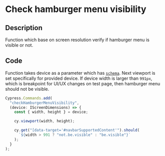 # Check hamburger menu visibility

## Description

Function which base on screen resolution verify if hamburger menu is visible or not.

## Code

Function takes device as a parameter which has [`schema`](/cypress/fixtures/devices.json). Next viewport is set specifically for provided device. If device width is larger than `991px`, which is breakpoint for UI/UX changes on test page, then hamburger menu should not be visible.

```typescript
Cypress.Commands.add(
  "checkHamburgerMenuVisibility",
  (device: IScreenDimensions) => {
    const { width, height } = device;

    cy.viewport(width, height);

    cy.get("[data-target='#navbarSupportedContent'").should(
      `${width > 991 ? "not.be.visible" : "be.visible"}`
    );
  }
);
```
